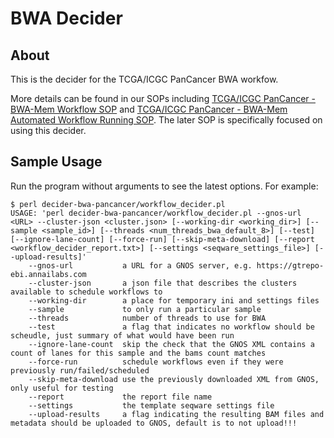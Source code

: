 # BWA Decider

## About

This is the decider for the TCGA/ICGC PanCancer BWA workfow.

More details can be found in our SOPs including [TCGA/ICGC PanCancer - BWA-Mem
Workflow
SOP](https://github.com/SeqWare/public-workflows/blob/feature/brian_bwa_pancan_gnos_download/PANCANCER_RUNNING_BWA.md)
and [TCGA/ICGC PanCancer - BWA-Mem Automated Workflow Running
SOP](https://github.com/SeqWare/public-workflows/blob/feature/brian_bwa_pancan_gnos_download/PANCANCER_AUTOMATED_RUNNING_BWA.md).
The later SOP is specifically focused on using this decider.

## Sample Usage

Run the program without arguments to see the latest options. For example:

    $ perl decider-bwa-pancancer/workflow_decider.pl
    USAGE: 'perl decider-bwa-pancancer/workflow_decider.pl --gnos-url <URL> --cluster-json <cluster.json> [--working-dir <working_dir>] [--sample <sample_id>] [--threads <num_threads_bwa_default_8>] [--test] [--ignore-lane-count] [--force-run] [--skip-meta-download] [--report <workflow_decider_report.txt>] [--settings <seqware_settings_file>] [--upload-results]'
    	--gnos-url           a URL for a GNOS server, e.g. https://gtrepo-ebi.annailabs.com
    	--cluster-json       a json file that describes the clusters available to schedule workflows to
    	--working-dir        a place for temporary ini and settings files
    	--sample             to only run a particular sample
    	--threads            number of threads to use for BWA
    	--test               a flag that indicates no workflow should be scheudle, just summary of what would have been run
    	--ignore-lane-count  skip the check that the GNOS XML contains a count of lanes for this sample and the bams count matches
    	--force-run          schedule workflows even if they were previously run/failed/scheduled
    	--skip-meta-download use the previously downloaded XML from GNOS, only useful for testing
    	--report             the report file name
    	--settings           the template seqware settings file
    	--upload-results     a flag indicating the resulting BAM files and metadata should be uploaded to GNOS, default is to not upload!!!

